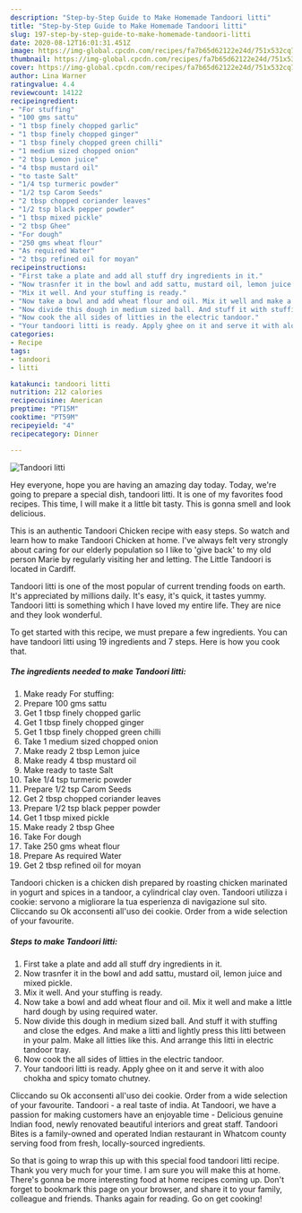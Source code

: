 ```yaml
---
description: "Step-by-Step Guide to Make Homemade Tandoori litti"
title: "Step-by-Step Guide to Make Homemade Tandoori litti"
slug: 197-step-by-step-guide-to-make-homemade-tandoori-litti
date: 2020-08-12T16:01:31.451Z
image: https://img-global.cpcdn.com/recipes/fa7b65d62122e24d/751x532cq70/tandoori-litti-recipe-main-photo.jpg
thumbnail: https://img-global.cpcdn.com/recipes/fa7b65d62122e24d/751x532cq70/tandoori-litti-recipe-main-photo.jpg
cover: https://img-global.cpcdn.com/recipes/fa7b65d62122e24d/751x532cq70/tandoori-litti-recipe-main-photo.jpg
author: Lina Warner
ratingvalue: 4.4
reviewcount: 14122
recipeingredient:
- "For stuffing"
- "100 gms sattu"
- "1 tbsp finely chopped garlic"
- "1 tbsp finely chopped ginger"
- "1 tbsp finely chopped green chilli"
- "1 medium sized chopped onion"
- "2 tbsp Lemon juice"
- "4 tbsp mustard oil"
- "to taste Salt"
- "1/4 tsp turmeric powder"
- "1/2 tsp Carom Seeds"
- "2 tbsp chopped coriander leaves"
- "1/2 tsp black pepper powder"
- "1 tbsp mixed pickle"
- "2 tbsp Ghee"
- "For dough"
- "250 gms wheat flour"
- "As required Water"
- "2 tbsp refined oil for moyan"
recipeinstructions:
- "First take a plate and add all stuff dry ingredients in it."
- "Now trasnfer it in the bowl and add sattu, mustard oil, lemon juice and mixed pickle."
- "Mix it well. And your stuffing is ready."
- "Now take a bowl and add wheat flour and oil. Mix it well and make a little hard dough by using required water."
- "Now divide this dough in medium sized ball. And stuff it with stuffing and close the edges. And make a litti and lightly press this litti between in your palm. Make all litties like this. And arrange this litti in electric tandoor tray."
- "Now cook the all sides of litties in the electric tandoor."
- "Your tandoori litti is ready. Apply ghee on it and serve it with aloo chokha and spicy tomato chutney."
categories:
- Recipe
tags:
- tandoori
- litti

katakunci: tandoori litti 
nutrition: 212 calories
recipecuisine: American
preptime: "PT15M"
cooktime: "PT59M"
recipeyield: "4"
recipecategory: Dinner

---
```



![Tandoori litti](https://img-global.cpcdn.com/recipes/fa7b65d62122e24d/751x532cq70/tandoori-litti-recipe-main-photo.jpg)

Hey everyone, hope you are having an amazing day today. Today, we're going to prepare a special dish, tandoori litti. It is one of my favorites food recipes. This time, I will make it a little bit tasty. This is gonna smell and look delicious.

This is an authentic Tandoori Chicken recipe with easy steps. So watch and learn how to make Tandoori Chicken at home. I&#39;ve always felt very strongly about caring for our elderly population so I like to &#39;give back&#39; to my old person Marie by regularly visiting her and letting. The Little Tandoori is located in Cardiff.

Tandoori litti is one of the most popular of current trending foods on earth. It's appreciated by millions daily. It's easy, it's quick, it tastes yummy. Tandoori litti is something which I have loved my entire life. They are nice and they look wonderful.


To get started with this recipe, we must prepare a few ingredients. You can have tandoori litti using 19 ingredients and 7 steps. Here is how you cook that.

<!--inarticleads1-->

##### The ingredients needed to make Tandoori litti:

1. Make ready For stuffing:
1. Prepare 100 gms sattu
1. Get 1 tbsp finely chopped garlic
1. Get 1 tbsp finely chopped ginger
1. Get 1 tbsp finely chopped green chilli
1. Take 1 medium sized chopped onion
1. Make ready 2 tbsp Lemon juice
1. Make ready 4 tbsp mustard oil
1. Make ready to taste Salt
1. Take 1/4 tsp turmeric powder
1. Prepare 1/2 tsp Carom Seeds
1. Get 2 tbsp chopped coriander leaves
1. Prepare 1/2 tsp black pepper powder
1. Get 1 tbsp mixed pickle
1. Make ready 2 tbsp Ghee
1. Take For dough
1. Take 250 gms wheat flour
1. Prepare As required Water
1. Get 2 tbsp refined oil for moyan


Tandoori chicken is a chicken dish prepared by roasting chicken marinated in yogurt and spices in a tandoor, a cylindrical clay oven. Tandoori utilizza i cookie: servono a migliorare la tua esperienza di navigazione sul sito. Cliccando su Ok acconsenti all&#39;uso dei cookie. Order from a wide selection of your favourite. 

<!--inarticleads2-->

##### Steps to make Tandoori litti:

1. First take a plate and add all stuff dry ingredients in it.
1. Now trasnfer it in the bowl and add sattu, mustard oil, lemon juice and mixed pickle.
1. Mix it well. And your stuffing is ready.
1. Now take a bowl and add wheat flour and oil. Mix it well and make a little hard dough by using required water.
1. Now divide this dough in medium sized ball. And stuff it with stuffing and close the edges. And make a litti and lightly press this litti between in your palm. Make all litties like this. And arrange this litti in electric tandoor tray.
1. Now cook the all sides of litties in the electric tandoor.
1. Your tandoori litti is ready. Apply ghee on it and serve it with aloo chokha and spicy tomato chutney.


Cliccando su Ok acconsenti all&#39;uso dei cookie. Order from a wide selection of your favourite. Tandoori - a real taste of india. At Tandoori, we have a passion for making customers have an enjoyable time - Delicious genuine Indian food, newly renovated beautiful interiors and great staff. Tandoori Bites is a family-owned and operated Indian restaurant in Whatcom county serving food from fresh, locally-sourced ingredients. 

So that is going to wrap this up with this special food tandoori litti recipe. Thank you very much for your time. I am sure you will make this at home. There's gonna be more interesting food at home recipes coming up. Don't forget to bookmark this page on your browser, and share it to your family, colleague and friends. Thanks again for reading. Go on get cooking!
